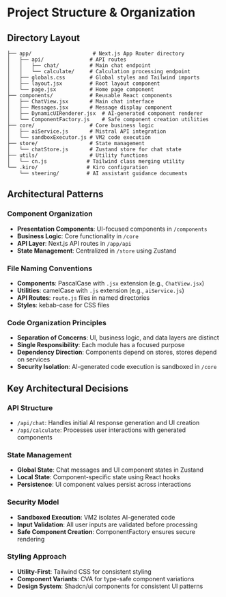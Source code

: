 # Project Structure & Organization

## Directory Layout

```
├── app/                    # Next.js App Router directory
│   ├── api/               # API routes
│   │   ├── chat/          # Main chat endpoint
│   │   └── calculate/     # Calculation processing endpoint
│   ├── globals.css        # Global styles and Tailwind imports
│   ├── layout.jsx         # Root layout component
│   └── page.jsx           # Home page component
├── components/            # Reusable React components
│   ├── ChatView.jsx       # Main chat interface
│   ├── Messages.jsx       # Message display component
│   ├── DynamicUIRenderer.jsx  # AI-generated component renderer
│   └── ComponentFactory.js    # Safe component creation utilities
├── core/                  # Core business logic
│   ├── aiService.js       # Mistral API integration
│   └── sandboxExecutor.js # VM2 code execution
├── store/                 # State management
│   └── chatStore.js       # Zustand store for chat state
├── utils/                 # Utility functions
│   └── cn.js             # Tailwind class merging utility
└── .kiro/                # Kiro configuration
    └── steering/         # AI assistant guidance documents
```

## Architectural Patterns

### Component Organization
- **Presentation Components**: UI-focused components in `/components`
- **Business Logic**: Core functionality in `/core`
- **API Layer**: Next.js API routes in `/app/api`
- **State Management**: Centralized in `/store` using Zustand

### File Naming Conventions
- **Components**: PascalCase with `.jsx` extension (e.g., `ChatView.jsx`)
- **Utilities**: camelCase with `.js` extension (e.g., `aiService.js`)
- **API Routes**: `route.js` files in named directories
- **Styles**: kebab-case for CSS files

### Code Organization Principles
- **Separation of Concerns**: UI, business logic, and data layers are distinct
- **Single Responsibility**: Each module has a focused purpose
- **Dependency Direction**: Components depend on stores, stores depend on services
- **Security Isolation**: AI-generated code execution is sandboxed in `/core`

## Key Architectural Decisions

### API Structure
- `/api/chat`: Handles initial AI response generation and UI creation
- `/api/calculate`: Processes user interactions with generated components

### State Management
- **Global State**: Chat messages and UI component states in Zustand
- **Local State**: Component-specific state using React hooks
- **Persistence**: UI component values persist across interactions

### Security Model
- **Sandboxed Execution**: VM2 isolates AI-generated code
- **Input Validation**: All user inputs are validated before processing
- **Safe Component Creation**: ComponentFactory ensures secure rendering

### Styling Approach
- **Utility-First**: Tailwind CSS for consistent styling
- **Component Variants**: CVA for type-safe component variations
- **Design System**: Shadcn/ui components for consistent UI patterns